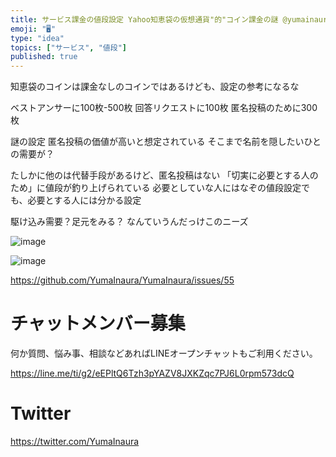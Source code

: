 ```yaml
---
title: サービス課金の値段設定 Yahoo知恵袋の仮想通貨"的"コイン課金の謎 @yumainaura
emoji: "🖥"
type: "idea"
topics: ["サービス", "値段"]
published: true
---
```


知恵袋のコインは課金なしのコインではあるけども、設定の参考になるな

ベストアンサーに100枚-500枚
回答リクエストに100枚
匿名投稿のために300枚

謎の設定
匿名投稿の価値が高いと想定されている
そこまで名前を隠したいひとの需要が？

たしかに他のは代替手段があるけど、匿名投稿はない
「切実に必要とする人のため」に値段が釣り上げられている
必要としていな人にはなぞの値段設定でも、必要とする人には分かる設定

駆け込み需要？足元をみる？
なんていうんだっけこのニーズ


![image](https://user-images.githubusercontent.com/13635059/50543669-d3e58800-0c21-11e9-9574-33c29d8519cc.png)

![image](https://user-images.githubusercontent.com/13635059/50543671-d7790f00-0c21-11e9-90a0-7af395138cee.png)


https://github.com/YumaInaura/YumaInaura/issues/55








<!-- Update From Qiita API -->

# チャットメンバー募集


何か質問、悩み事、相談などあればLINEオープンチャットもご利用ください。

https://line.me/ti/g2/eEPltQ6Tzh3pYAZV8JXKZqc7PJ6L0rpm573dcQ





# Twitter


https://twitter.com/YumaInaura


<!-- Update From Qiita API -->


